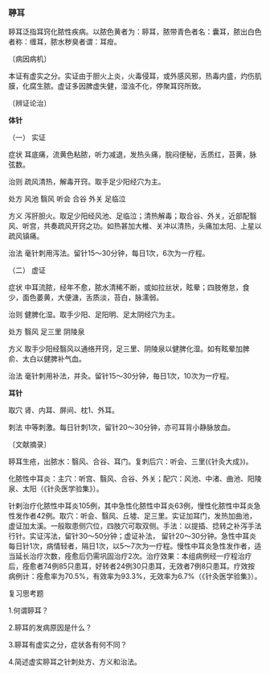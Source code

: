 ### 聤耳

聤耳泛指耳窍化脓性疾病。以脓色黄者为：聤耳，脓带青色者名：囊耳，脓出白色者称：缠耳，脓水秽臭者谓：耳疳。

〔病因病机〕

本证有虚实之分。实证由于胆火上炎，火毒侵耳，或外感风邪，热毒内盛，灼伤肌膜，化腐生脓。虚证多因脾虚失健，湿浊不化，停聚耳窍所致。

〔辨证论治〕

**体针**

（一）	实证

症状  耳底痛，流黄色粘脓，听力减退，发热头痛，脘闷便秘，舌质红，苔黄，脉弦数。

治则  疏风清热，解毒开窍。取手足少阳经穴为主。

处方  风池  翳风  听会  合谷  外关  足临泣 

方义  泻肝胆火。取足少阳经风池、足临泣；清热解毒；取合谷、外关，近部配翳风、听宫，共奏疏风开窍之功。如热甚加大椎、关冲以清热，头痛加太阳、上星以疏风镇痛。

治法  毫针刺用泻法。留针15〜30分钟，每日1次，6次为一疗程。

（二）	虚证

症状  中耳流脓，经年不愈，脓水清稀不断，或如拉丝状，眩晕；四肢倦怠，食少，面色萎黄，大便溏，舌质淡，苔白，脉濡弱。

治则  健脾化湿。取手少阳、足阳明、足太阴经穴为主。

处方  翳风  足三里  阴陵泉

方义  取手少阳经翳风以通络开窍，足三里、阴陵泉以健脾化湿。如有眩晕加脾俞、太白以健脾补气血。

治法  毫针刺用补法，并灸。留针15〜30分钟，毎日1次，10次为一疗程。

**耳针**

取穴  肾、内耳、屏间、枕1、外耳。

刺法  中等刺激。每日针刺1次，留针20〜30分钟，亦可耳背小静脉放血。

〔文献摘录〕

聤耳生疮，出脓水：翳风、合谷、耳门。复刺后穴：听会、三里(《针灸大成》)。

化脓性中耳炎：主穴：听宫、翳风、合谷、外关；配穴：风池、中渚、曲池、阳陵泉、太阳（《针灸医学验集》）。

针剌治疗化脓性中耳炎105例，其中急性化脓性中耳炎63例，慢性化脓性中耳炎急性发作者42例。取穴：听会、翳风、丘墟、足三里。实证加耳门，发热加曲池，虚证加太溪。一般取患侧穴位，四肢穴可取双侧。手法：以提插、捻转之补泻手法行针。实证泻法，留针30〜50分钟；虚证补法， 留针20〜30分钟。急性中耳炎每日针1次，病情轻者，隔日1次，以5〜7次为一疗程。慢性中耳炎急性发作者，适当延长治疗次数，痊愈后仍需巩固治疗2次。治疗效果：本组病例经一疗程治疗后，痊愈者74例85只患耳，好转者24例30只患耳，无效者7例8只患耳。疗效按病例计：痊愈率为70.5%，有效率为93.3%，无效率为6.7%（《针灸医学验集》）。	

复习思考题

1.何谓聤耳？

2.聤耳的发病原因是什么？

3.聤耳有虚实之分，症状各有何不同？

4.简述虚实聤耳之针刺处方、方义和治法。
